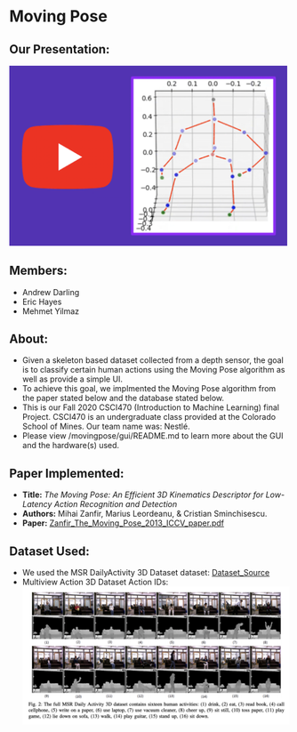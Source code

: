 # Moving Pose

## Our Presentation:

<td style="text-align: center;">
  <a href="https://www.youtube.com/watch?v=pX5QDDYOHjU" title="Project's Presentation">
    <img src="./assets/thumbnail.png" width="500">
  </a>
</td>

## Members:

- Andrew Darling
- Eric Hayes
- Mehmet Yilmaz

## About:

- Given a skeleton based dataset collected from a depth sensor, the goal is to classify certain human actions using the Moving Pose algorithm as well as provide a simple UI.
- To achieve this goal, we implmented the Moving Pose algorithm from the paper stated below and the database stated below.
- This is our Fall 2020 CSCI470 (Introduction to Machine Learning) final Project. CSCI470 is an undergraduate class provided at the Colorado School of Mines. Our team name was: Nestlé.
- Please view /movingpose/gui/README.md to learn more about the GUI and the hardware(s) used.

## Paper Implemented:

- **Title:** _The Moving Pose: An Efficient 3D Kinematics Descriptor for Low-Latency Action Recognition and Detection_
- **Authors:** Mihai Zanfir, Marius Leordeanu, & Cristian Sminchisescu.
- **Paper:** [Zanfir_The_Moving_Pose_2013_ICCV_paper.pdf](https://openaccess.thecvf.com/content_iccv_2013/papers/Zanfir_The_Moving_Pose_2013_ICCV_paper.pdf)

## Dataset Used:

- We used the MSR DailyActivity 3D Dataset dataset: [Dataset_Source](https://wangjiangb.github.io/my_data.html)
- Multiview Action 3D Dataset Action IDs:
  <img width="701" alt="3" src="./assets/ma3da_ids.png">

